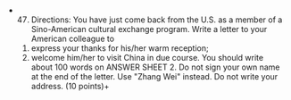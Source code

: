 - 47. Directions:
  You have just come back from the U.S. as a member of a Sino-American cultural
  exchange program. Write a letter to your American colleague to 
  1) express your thanks for his/her warm reception;
  2) welcome him/her to visit China in due course.
  You should write about 100 words on ANSWER SHEET 2. 
  Do not sign your own name at the end of the letter. Use "Zhang Wei" instead. 
  Do not write your address. (10 points)+